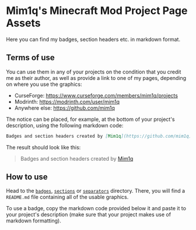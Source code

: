 # Mim1q's Minecraft Mod Project Page Assets

Here you can find my badges, section headers etc. in markdown format.

## Terms of use

You can use them in any of your projects on the condition that you credit me as their author, as well as provide a link to one of my pages, depending on where you use the graphics:

- CurseForge: https://www.curseforge.com/members/mim1q/projects
- Modrinth: https://modrinth.com/user/mim1q
- Anywhere else: https://github.com/mim1q

The notice can be placed, for example, at the bottom of your project's description, using the following markdown code:

```markdown
Badges and section headers created by [Mim1q](https://github.com/mim1q)
```

The result should look like this:

> Badges and section headers created by [Mim1q](https://github.com/mim1q)

## How to use

Head to the [`badges`](https://github.com/mim1q/ModPageAssets/tree/main/badges), [`sections`](https://github.com/mim1q/ModPageAssets/tree/main/sections) or [`separators`](https://github.com/mim1q/ModPageAssets/tree/main/separators) directory. There, you will find a `README.md` file containing all of the usable graphics.

To use a badge, copy the markdown code provided below it and paste it to your project's description (make sure that your project makes use of markdown formatting).
